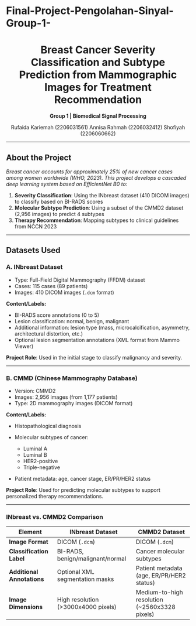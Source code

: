 # Final-Project-Pengolahan-Sinyal-Group-1-
<div align="center">

# **Breast Cancer Severity Classification and Subtype Prediction from Mammographic Images for Treatment Recommendation**

**Group 1 | Biomedical Signal Processing**

Rufaida Kariemah (2206031561)
Annisa Rahmah (2206032412)
Shofiyah (2206060662)

</div>

---

## **About the Project**

*Breast cancer accounts for approximately 25% of new cancer cases among women worldwide (WHO, 2023). This project develops a cascaded deep learning system based on EfficientNet B0 to:*

1. **Severity Classification**: Using the INbreast dataset (410 DICOM images) to classify based on BI-RADS scores
2. **Molecular Subtype Prediction**: Using a subset of the CMMD2 dataset (2,956 images) to predict 4 subtypes
3. **Therapy Recommendation**: Mapping subtypes to clinical guidelines from NCCN 2023

---

## **Datasets Used**

### **A. INbreast Dataset**

* Type: Full-Field Digital Mammography (FFDM) dataset
* Cases: 115 cases (89 patients)
* Images: 410 DICOM images (`.dcm` format)

**Content/Labels:**

* BI-RADS score annotations (0 to 5)
* Lesion classification: normal, benign, malignant
* Additional information: lesion type (mass, microcalcification, asymmetry, architectural distortion, etc.)
* Optional lesion segmentation annotations (XML format from Mammo Viewer)

**Project Role**: Used in the initial stage to classify malignancy and severity.

---

### **B. CMMD (Chinese Mammography Database)**

* Version: CMMD2
* Images: 2,956 images (from 1,177 patients)
* Type: 2D mammography images (DICOM format)

**Content/Labels:**

* Histopathological diagnosis
* Molecular subtypes of cancer:

  * Luminal A
  * Luminal B
  * HER2-positive
  * Triple-negative
* Patient metadata: age, cancer stage, ER/PR/HER2 status

**Project Role**: Used for predicting molecular subtypes to support personalized therapy recommendations.

---

### **INbreast vs. CMMD2 Comparison**

| **Element**                | **INbreast Dataset**                | **CMMD2 Dataset**                              |
| -------------------------- | ----------------------------------- | ---------------------------------------------- |
| **Image Format**           | DICOM (`.dcm`)                      | DICOM (`.dcm`)                                 |
| **Classification Label**   | BI-RADS, benign/malignant/normal    | Cancer molecular subtypes                      |
| **Additional Annotations** | Optional XML segmentation masks     | Patient metadata (age, ER/PR/HER2 status)      |
| **Image Dimensions**       | High resolution (>3000x4000 pixels) | Medium-to-high resolution (\~2560x3328 pixels) |


